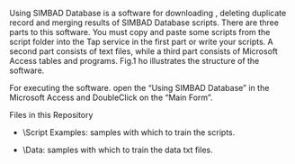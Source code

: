 
Using SIMBAD Database is a software for downloading , deleting duplicate record and merging results of SIMBAD Database scripts.
There are three parts to this software. You must copy and paste some scripts from the script folder into the Tap service in the first part or write your scripts. 
A second part consists of text files, while a third part consists of Microsoft Access tables and programs. Fig.1 ho illustrates the structure of the software.

For executing the software. open the  “Using SIMBAD Database” in the Microsoft Access and DoubleClick on the “Main Form”.

 Files in this Repository
- \Script Examples: samples with which to train the scripts.

- \Data: samples with which to train the data txt files.

